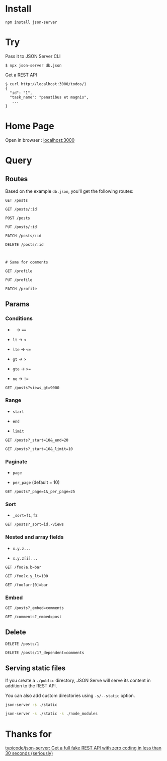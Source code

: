 # Install

```shell
npm install json-server
```

# Try

Pass it to JSON Server CLI

```shell
$ npx json-server db.json
```

Get a REST API

```shell
$ curl http://localhost:3000/todos/1
{
  "id": "1",
  "task_name": "penatibus et magnis",
   ...
}
```

# Home Page

Open in browser : [localhost:3000](http://localhost:3000/)

# Query

## Routes

Based on the example `db.json`, you'll get the following routes:

```
GET /posts

GET /posts/:id

POST /posts

PUT /posts/:id

PATCH /posts/:id

DELETE /posts/:id



# Same for comments
```

```
GET /profile

PUT /profile

PATCH /profile
```

## Params

### Conditions

- ` ` → `==`

- `lt` → `<`

- `lte` → `<=`

- `gt` → `>`

- `gte` → `>=`

- `ne` → `!=`

```
GET /posts?views_gt=9000
```

### Range

- `start`

- `end`

- `limit`

```
GET /posts?_start=10&_end=20

GET /posts?_start=10&_limit=10
```

### Paginate

- `page`

- `per_page` (default = 10)

```
GET /posts?_page=1&_per_page=25
```

### Sort

- `_sort=f1,f2`

```
GET /posts?_sort=id,-views
```

### Nested and array fields

- `x.y.z...`

- `x.y.z[i]...`

```
GET /foo?a.b=bar

GET /foo?x.y_lt=100

GET /foo?arr[0]=bar
```

### Embed

```
GET /posts?_embed=comments

GET /comments?_embed=post
```

## Delete

```
DELETE /posts/1

DELETE /posts/1?_dependent=comments
```

## Serving static files

If you create a `./public` directory, JSON Serve will serve its content in addition to the REST API.

You can also add custom directories using `-s/--static` option.

```sh
json-server -s ./static

json-server -s ./static -s ./node_modules
```

# Thanks for

[typicode/json-server: Get a full fake REST API with zero coding in less than 30 seconds (seriously)](https://github.com/typicode/json-server/tree/main)